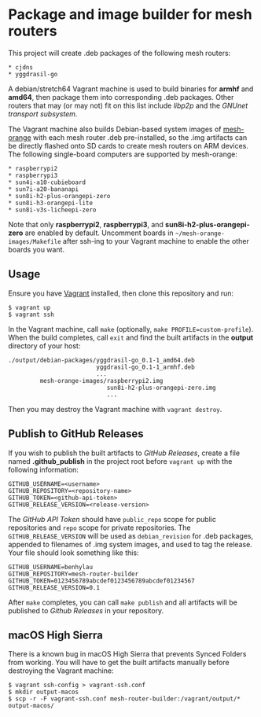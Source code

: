 Package and image builder for mesh routers
==========================================

This project will create .deb packages of the following mesh routers:

    * cjdns
    * yggdrasil-go

A debian/stretch64 Vagrant machine is used to build binaries for **armhf** and
**amd64**, then package them into corresponding .deb packages. Other routers that
may (or may not) fit on this list include _libp2p_ and the _GNUnet transport
subsystem_.

The Vagrant machine also builds Debian-based system images of
[mesh-orange](https://github.com/tomeshnet/mesh-orange) with each mesh router
.deb pre-installed, so the .img artifacts can be directly flashed onto SD cards
to create mesh routers on ARM devices. The following single-board computers are
supported by mesh-orange:

    * raspberrypi2
    * raspberrypi3
    * sun4i-a10-cubieboard
    * sun7i-a20-bananapi
    * sun8i-h2-plus-orangepi-zero
    * sun8i-h3-orangepi-lite
    * sun8i-v3s-licheepi-zero

Note that only **raspberrypi2**, **raspberrypi3**, and
**sun8i-h2-plus-orangepi-zero** are enabled by default. Uncomment boards in
`~/mesh-orange-images/Makefile` after ssh-ing to your Vagrant machine
to enable the other boards you want.

Usage
-----

Ensure you have [Vagrant](https://www.vagrantup.com) installed, then clone
this repository and run:

    $ vagrant up
    $ vagrant ssh

In the Vagrant machine, call `make` (optionally, `make PROFILE=custom-profile`).
When the build completes, call `exit` and find the built artifacts in the
**output** directory of your host:

    ./output/debian-packages/yggdrasil-go_0.1-1_amd64.deb
                             yggdrasil-go_0.1-1_armhf.deb
                             ...
             mesh-orange-images/raspberrypi2.img
                                sun8i-h2-plus-orangepi-zero.img
                                ...

Then you may destroy the Vagrant machine with `vagrant destroy`.

Publish to GitHub Releases
--------------------------

If you wish to publish the built artifacts to _GitHub Releases_, create a file
named **.github_publish** in the project root before `vagrant up` with the
following information:

    GITHUB_USERNAME=<username>
    GITHUB_REPOSITORY=<repository-name>
    GITHUB_TOKEN=<github-api-token>
    GITHUB_RELEASE_VERSION=<release-version>

The _GitHub API Token_ should have `public_repo` scope for public repositories
and `repo` scope for private repositories. The `GITHUB_RELEASE_VERSION` will be
used as `debian_revision` for .deb packages, appended to filenames of .img system
images, and used to tag the release. Your file should look something like this:

    GITHUB_USERNAME=benhylau
    GITHUB_REPOSITORY=mesh-router-builder
    GITHUB_TOKEN=0123456789abcdef0123456789abcdef01234567
    GITHUB_RELEASE_VERSION=0.1

After `make` completes, you can call `make publish` and all artifacts will be
published to _Github Releases_ in your repository.

macOS High Sierra
-----------------

There is a known bug in macOS High Sierra that prevents Synced Folders from
working. You will have to get the built artifacts manually before destroying the
Vagrant machine:

    $ vagrant ssh-config > vagrant-ssh.conf
    $ mkdir output-macos
    $ scp -r -F vagrant-ssh.conf mesh-router-builder:/vagrant/output/* output-macos/
